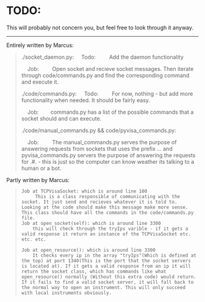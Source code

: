 # TODO:

This will probably not concern you, but feel free to look through it anyway.

---

Entirely written by Marcus:

> ./socket_daemon.py:
>     Todo:
>          Add the daemon functionality
> 
>     Job:
>          Open socket and recieve socket messages. Then iterate through code/commands.py and find the corresponding command and execute it.
> 
> ./code/commands.py:
>     Todo:
>         For now, nothing - but add more functionality when needed. It should be fairly easy.
> 
>     Job:
>         commands.py has a list of the possible commands that a socket should and can execute.
> 
> ./code/manual_commands.py && code/pyvisa_commands.py:
> 
>     Job:
>          The manual_commands.py serves the purpose of answering requests from sockets that uses the prefix ... and pyvisa_commands.py servers the purpose of answering the requests for .#. - this is just so the computer can know weather its talking to a human or a bot.

Partly written by Marcus:

> ```
> Job at TCPVisaSocket: which is around line 100
>      This is a class responsible of communicating with the socket. It just send and recieves whatever it is told to. Looking at the code should make this message make more sense. This class should have all the commands in the code/commands.py file.
> Job at open_socket(self): which is around line 3300
>     this will check through the tryIps varible - if it gets a valid response it return an instance of the TCPVisaSocket etc. etc. etc. 
> 
> Job at open_resource(): which is around line 3300
>     It checks every ip in the array "tryIps"(Which is defined at the top) at port 1340(This is the port that the socket servers is located at). If it gets a valid response from an ip it will return the socket class, which has commands like what open_resource() normally (Without this extra code) would return. If it fails to find a valid socket server, it will fall back to the normal way to open an instrument. This will only succeed with local instruments obviously. 
> ```
